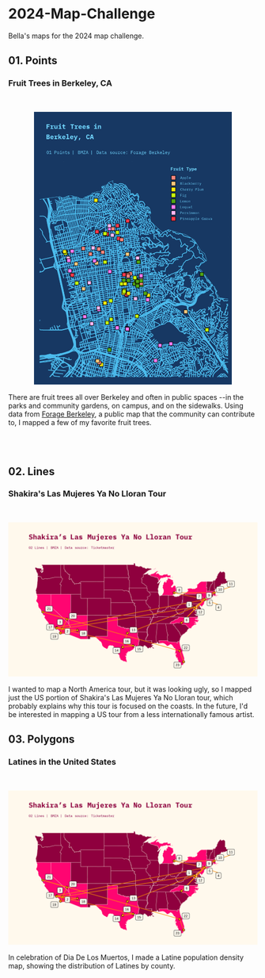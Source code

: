 # 2024-Map-Challenge
Bella's maps for the 2024 map challenge. 


## 01. Points
### Fruit Trees in Berkeley, CA
<br>
<p align="center">
<img src="https://github.com/bellamendoza/2024-Map-Challenge/blob/main/01_points/01_points.png" width="400" margin="0 auto">
</p>

There are fruit trees all over Berkeley and often in public spaces --in the parks and community gardens, on campus, and on the sidewalks. Using data from [Forage Berkeley](https://forageberkeley.blogspot.com/), a public map that the community can contribute to, I mapped a few of my favorite fruit trees.

<br><br>
## 02. Lines
### Shakira's Las Mujeres Ya No Lloran Tour
<br>
<p align="center">
  <img src="https://github.com/bellamendoza/2024-Map-Challenge/blob/main/02_lines/02_lines.png"
</p>

I wanted to map a North America tour, but it was looking ugly, so I mapped just the US portion of Shakira's Las Mujeres Ya No Lloran tour, which probably explains why this tour is focused on the coasts. In the future, I'd be interested in mapping a US tour from a less internationally famous artist. 


## 03. Polygons
### Latines in the United States
<br>
<p align="center">
  <img src="https://github.com/bellamendoza/2024-Map-Challenge/blob/main/02_lines/02_lines.png"
</p>

In celebration of Dia De Los Muertos, I made a Latine population density map, showing the distribution of Latines by county.
